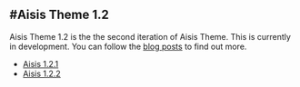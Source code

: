 #Aisis Theme 1.2
----------------

Aisis Theme 1.2 is the the second iteration of Aisis Theme. This is currently in development. You can follow the [blog posts](http://aisis.adambalan.com/tag/1-2/) to find out more.

- [Aisis 1.2.1](http://aisis.adambalan.com/news/aisis-1-2-1-is-finally-here/)
- [Aisis 1.2.2](http://wp.me/p2viJH-sN)

